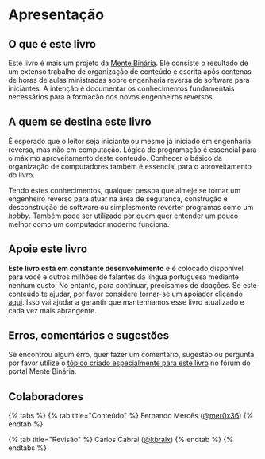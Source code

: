 # Apresentação

## O que é este livro

Este livro é mais um projeto da [Mente Binária](https://www.mentebinaria.com.br/). Ele consiste o resultado de um extenso trabalho de organização de conteúdo e escrita após centenas de horas de aulas ministradas sobre engenharia reversa de software para iniciantes. A intenção é documentar os conhecimentos fundamentais necessários para a formação dos novos engenheiros reversos.

## A quem se destina este livro

É esperado que o leitor seja iniciante ou mesmo já iniciado em engenharia reversa, mas não em computação. Lógica de programação é essencial para o máximo aproveitamento deste conteúdo. Conhecer o básico da organização de computadores também é essencial para o aproveitamento do livro.

Tendo estes conhecimentos, qualquer pessoa que almeje se tornar um engenheiro reverso para atuar na área de segurança, construção e desconstrução de software ou simplesmente reverter programas como um _hobby_. Também pode ser utilizado por quem quer entender um pouco melhor como um computador moderno funciona.

## Apoie este livro

**Este livro está em constante desenvolvimento** e é colocado disponível para você e outros milhões de falantes da língua portuguesa mediante nenhum custo. No entanto, para continuar, precisamos de doações. Se este conteúdo te ajudar, por favor considere tornar-se um apoiador clicando [aqui](http://menteb.in/apoie). Isso vai ajudar a garantir que mantenhamos esse livro atualizado e cada vez mais abrangente.

## Erros, comentários e sugestões

Se encontrou algum erro, quer fazer um comentário, sugestão ou pergunta, por favor utilize o [tópico criado especialmente para este livro](https://www.mentebinaria.com.br/forums/topic/341-livro-fundamentos-de-engenharia-reversa/) no fórum do portal Mente Binária.

## Colaboradores

{% tabs %}
{% tab title="Conteúdo" %}
Fernando Mercês \([@mer0x36](https://twitter.com/mer0x36)\)
{% endtab %}

{% tab title="Revisão" %}
Carlos Cabral \([@kbralx](https://twitter.com/kbralx)\)
{% endtab %}
{% endtabs %}
